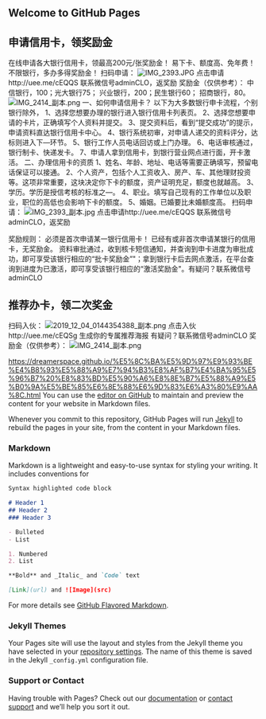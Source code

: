 ## Welcome to GitHub Pages
## 申请信用卡，领奖励金

在线申请各大银行信用卡，领最高200元/张奖励金！
易下卡、额度高、免年费！
不限银行，多办多得奖励金！
扫码申请：
![IMG_2393.JPG]({{site.baseurl}}/IMG_2393.JPG)
点击申请http://uee.me/cEQQS
联系微信号adminCLO，返奖励
奖励金（仅供参考）：
中信银行，100；光大银行75；
兴业银行，200；民生银行60；
招商银行，80。
![IMG_2414_副本.png]({{site.baseurl}}/IMG_2414_副本.png)
一、如何申请信用卡？
以下为大多数银行申卡流程，个别银行除外，
1、选择您想要办理的银行进入银行信用卡列表页。
2、选择您想要申请的卡片，正确填写个人资料并提交。
3、提交资料后，看到“提交成功”的提示，申请资料直达银行信用卡中心。
4、银行系统初审，对申请人递交的资料评分，达标则进入下—环节。
5、银行工作人员电话回访或上门办理。
6、电话审核通过，银行制卡、快递发卡。
7、申请人拿到信用卡，到银行营业网点进行面，开卡激活。
二、办理信用卡的资质
1、姓名、年龄、地址、电话等需要正确填写，预留电话保证可以接通。
2、个人资产，包括个人工资收入、房产、车、其他理财投资等。这项非常重要，这块决定你下卡的额度，资产证明充足，额度也就越高。
3、学历。学历是授信考核的标准之—。
4、职业。填写自己现有的工作单位以及职业，职位的高低也会影响下卡的额度。
5、婚姻。已婚要比未婚额度高。
扫码申请：
![IMG_2393_副本.jpg]({{site.baseurl}}/IMG_2393_副本.jpg)
点击申请http://uee.me/cEQQS
联系微信号adminCLO，返奖励

奖励规则：
必须是首次申请某一银行信用卡！
已经有或非首次申请某银行的信用卡，无奖励金。
资料审批通过，收到核卡短信通知，并查询到申卡进度为审批成功，即可享受该银行相应的“批卡奖励金”"；拿到银行卡后去网点激活，在平台查询到进度为已激活，即可享受该银行相应的“激活奖励金"。有疑问？联系微信号adminCLO

## 推荐办卡，领二次奖金
扫码入伙：
![2019_12_04_0144354388_副本.png]({{site.baseurl}}/2019_12_04_0144354388_副本.png)
点击入伙http://uee.me/cEQSg
生成你的专属推荐海报
有疑问？联系微信号adminCLO
奖励金（仅供参考）：
![IMG_2414_副本.png]({{site.baseurl}}/IMG_2414_副本.png)

https://dreamerspace.github.io/%E5%8C%BA%E5%9D%97%E9%93%BE%E4%B8%93%E5%88%A9%E7%94%B3%E8%AF%B7%E4%BA%95%E5%96%B7%20%E8%83%BD%E5%90%A6%E8%8E%B7%E5%88%A9%E5%B0%9A%E5%BE%85%E6%8E%88%E6%9D%83%E6%A3%80%E9%AA%8C.html
You can use the [editor on GitHub](https://github.com/dreamerspace/dreamerspace/edit/master/README.md) to maintain and preview the content for your website in Markdown files.

Whenever you commit to this repository, GitHub Pages will run [Jekyll](https://jekyllrb.com/) to rebuild the pages in your site, from the content in your Markdown files.

### Markdown

Markdown is a lightweight and easy-to-use syntax for styling your writing. It includes conventions for

```markdown
Syntax highlighted code block

# Header 1
## Header 2
### Header 3

- Bulleted
- List

1. Numbered
2. List

**Bold** and _Italic_ and `Code` text

[Link](url) and ![Image](src)
```

For more details see [GitHub Flavored Markdown](https://guides.github.com/features/mastering-markdown/).

### Jekyll Themes

Your Pages site will use the layout and styles from the Jekyll theme you have selected in your [repository settings](https://github.com/dreamerspace/dreamerspace/settings). The name of this theme is saved in the Jekyll `_config.yml` configuration file.

### Support or Contact

Having trouble with Pages? Check out our [documentation](https://help.github.com/categories/github-pages-basics/) or [contact support](https://github.com/contact) and we’ll help you sort it out.
